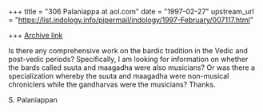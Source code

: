 +++
title = "306 Palaniappa at aol.com"
date = "1997-02-27"
upstream_url = "https://list.indology.info/pipermail/indology/1997-February/007117.html"

+++
[Archive link](https://list.indology.info/pipermail/indology/1997-February/007117.html)

Is there any comprehensive work on the bardic tradition in the Vedic and
post-vedic periods? Specifically, I am looking for information on whether the
bards called suuta and maagadha were also musicians? Or was there a
specialization whereby the suuta and maagadha were non-musical chroniclers
while the gandharvas were the musicians? Thanks.

S. Palaniappan







